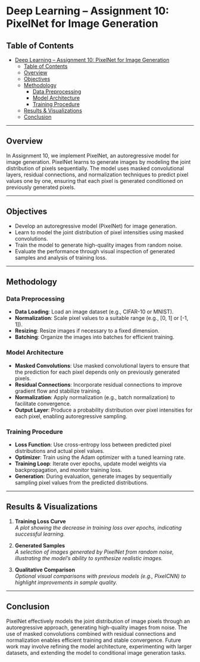 # Deep Learning – Assignment 10: PixelNet for Image Generation

## Table of Contents
- [Deep Learning – Assignment 10: PixelNet for Image Generation](#deep-learning--assignment-10-pixelnet-for-image-generation)
  - [Table of Contents](#table-of-contents)
  - [Overview](#overview)
  - [Objectives](#objectives)
  - [Methodology](#methodology)
    - [Data Preprocessing](#data-preprocessing)
    - [Model Architecture](#model-architecture)
    - [Training Procedure](#training-procedure)
  - [Results \& Visualizations](#results--visualizations)
  - [Conclusion](#conclusion)

---

## Overview
In Assignment 10, we implement PixelNet, an autoregressive model for image generation. PixelNet learns to generate images by modeling the joint distribution of pixels sequentially. The model uses masked convolutional layers, residual connections, and normalization techniques to predict pixel values one by one, ensuring that each pixel is generated conditioned on previously generated pixels.

---

## Objectives
- Develop an autoregressive model (PixelNet) for image generation.
- Learn to model the joint distribution of pixel intensities using masked convolutions.
- Train the model to generate high-quality images from random noise.
- Evaluate the performance through visual inspection of generated samples and analysis of training loss.

---

## Methodology

### Data Preprocessing
- **Data Loading**: Load an image dataset (e.g., CIFAR-10 or MNIST).
- **Normalization**: Scale pixel values to a suitable range (e.g., [0, 1] or [-1, 1]).
- **Resizing**: Resize images if necessary to a fixed dimension.
- **Batching**: Organize the images into batches for efficient training.

### Model Architecture
- **Masked Convolutions**: Use masked convolutional layers to ensure that the prediction for each pixel depends only on previously generated pixels.
- **Residual Connections**: Incorporate residual connections to improve gradient flow and stabilize training.
- **Normalization**: Apply normalization (e.g., batch normalization) to facilitate convergence.
- **Output Layer**: Produce a probability distribution over pixel intensities for each pixel, enabling autoregressive sampling.

### Training Procedure
- **Loss Function**: Use cross-entropy loss between predicted pixel distributions and actual pixel values.
- **Optimizer**: Train using the Adam optimizer with a tuned learning rate.
- **Training Loop**: Iterate over epochs, update model weights via backpropagation, and monitor training loss.
- **Generation**: During evaluation, generate images by sequentially sampling pixel values from the predicted distributions.

---

## Results & Visualizations
1. **Training Loss Curve**  
   *A plot showing the decrease in training loss over epochs, indicating successful learning.*

2. **Generated Samples**  
   *A selection of images generated by PixelNet from random noise, illustrating the model’s ability to synthesize realistic images.*

3. **Qualitative Comparison**  
   *Optional visual comparisons with previous models (e.g., PixelCNN) to highlight improvements in sample quality.*

---

## Conclusion
PixelNet effectively models the joint distribution of image pixels through an autoregressive approach, generating high-quality images from noise. The use of masked convolutions combined with residual connections and normalization enables efficient training and stable convergence. Future work may involve refining the model architecture, experimenting with larger datasets, and extending the model to conditional image generation tasks.
